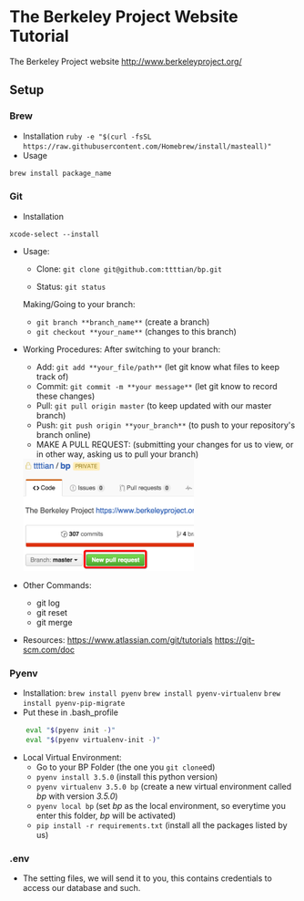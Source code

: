 # The Berkeley Project Website Tutorial
The Berkeley Project website <http://www.berkeleyproject.org/>


## Setup

### Brew

* Installation
```ruby -e "$(curl -fsSL https://raw.githubusercontent.com/Homebrew/install/masteall)"```
* Usage 
```bash
brew install package_name
```

### Git
* Installation
```
xcode-select --install
```
* Usage:
	* Clone:
	`git clone git@github.com:ttttian/bp.git`
	
	* Status:
	`git status`
	
	Making/Going to your branch:
	* `git branch **branch_name**` (create a branch)
	* `git checkout **your_name**` (changes to this branch)
	
* Working Procedures: 
After switching to your branch:
	* Add: 
	`git add **your_file/path**` (let git know what files to keep track of)
	* Commit: 
	`git commit -m **your message**` (let git know to record these changes)
	* Pull: 
	`git pull origin master` (to keep updated with our master branch)
	* Push: 
	`git push origin **your_branch**` (to push to your repository's branch online)
	* MAKE A PULL REQUEST: (submitting your changes for us to view, or in other way, asking us to pull your branch)

	<img src="https://github.com/scottjzou/bp_tutorial/blob/master/spring2016/img/pull_request.png" width="300" alt="Pull Request">

* Other Commands:
	* git log
	* git reset
	* git merge
* Resources:
	<https://www.atlassian.com/git/tutorials>
	<https://git-scm.com/doc>

	

### Pyenv

* Installation:
`brew install pyenv`
`brew install pyenv-virtualenv`
`brew install pyenv-pip-migrate`
* Put these in .bash_profile
```bash
	eval "$(pyenv init -)"
	eval "$(pyenv virtualenv-init -)"
```
* Local Virtual Environment:
 	* Go to your BP Folder (the one you `git clone`ed)
 	* `pyenv install 3.5.0` (install this python version)
 	* `pyenv virtualenv 3.5.0 bp` (create a new virtual environment called *bp* with version *3.5.0*)
 	* `pyenv local bp` (set *bp* as the local environment, so everytime you enter this folder, *bp* will be activated)
 	* `pip install -r requirements.txt` (install all the packages listed by us)


### .env
* The setting files, we will send it to you, this contains credentials to access our database and such.



